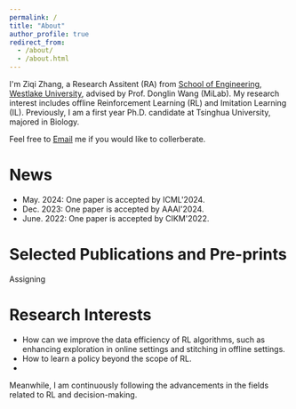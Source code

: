 ```yaml
---
permalink: /
title: "About"
author_profile: true
redirect_from: 
  - /about/
  - /about.html
---
```


I'm Ziqi Zhang, a Research Assitent (RA) from [School of Engineering](https://engineering.westlake.edu.cn/), [Westlake University](https://www.westlake.edu.cn/), advised by Prof. Donglin Wang (MiLab). My research interest includes offline Reinforcement Learning (RL) and Imitation Learning (IL). Previously, I am a first year Ph.D. candidate at Tsinghua University, majored in Biology.

Feel free to [Email](mailto:stevezhangz@163.com)  me if you would like to collerberate. 

News 
======
- May. 2024: One paper is accepted by ICML'2024.
- Dec. 2023: One paper is accepted by AAAI'2024.
- June. 2022: One paper is accepted by CIKM'2022.

Selected Publications and Pre-prints 
======
Assigning

Research Interests
=====
- How can we improve the data efficiency of RL algorithms, such as enhancing exploration in online settings and stitching in offline settings.
- How to learn a policy beyond the scope of RL.
- 
Meanwhile, I am continuously following the advancements in the fields related to RL and decision-making.
